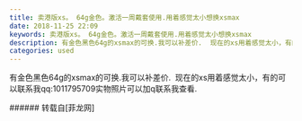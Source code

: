 ```yaml
---
title: 卖港版xs。 64g金色。激活一周戴套使用.用着感觉太小想换xsmax
date: 2018-11-25 22:09
keywords: 卖港版xs。 64g金色。激活一周戴套使用.用着感觉太小想换xsmax
description: 有金色黑色64g的xsmax的可换.我可以补差价.  现在的xs用着感觉太小，有的可以联系我qq:1011795709实物照片可以加q联系我查看.
categories: used
---
```

<td class="t_f" id="postmessage_2353230">

有金色黑色64g的xsmax的可换.我可以补差价.  现在的xs用着感觉太小，有的可以联系我qq:1011795709实物照片可以加q联系我查看.<br/>
</td>
###### 转载自[菲龙网]